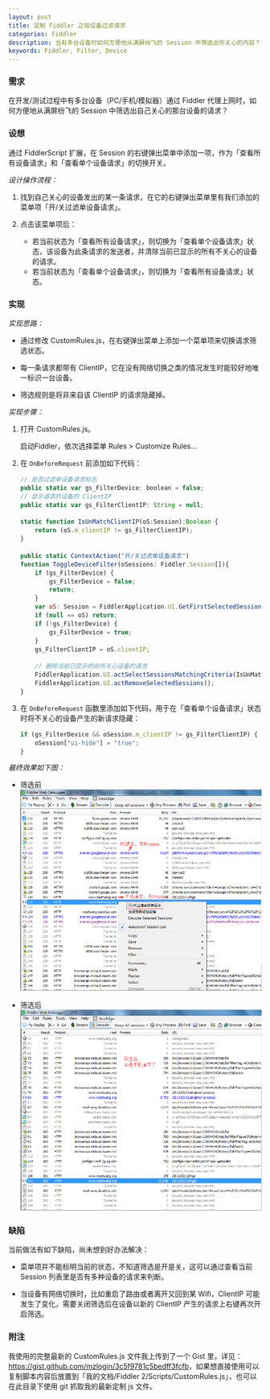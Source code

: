```yaml
---
layout: post
title: 定制 Fiddler 之按设备过滤请求
categories: Fiddler
description: 当有多台设备时如何方便地从满屏纷飞的 Session 中筛选出你关心的内容？
keywords: Fiddler, Filter, Device
---
```


### 需求

在开发/测试过程中有多台设备（PC/手机/模拟器）通过 Fiddler 代理上网时，如何方便地从满屏纷飞的 Session 中筛选出自己关心的那台设备的请求？

### 设想

通过 FiddlerScript 扩展，在 Session 的右键弹出菜单中添加一项，作为「查看所有设备请求」和「查看单个设备请求」的切换开关。

*设计操作流程：*

1. 找到自己关心的设备发出的某一条请求，在它的右键弹出菜单里有我们添加的菜单项「开/关过滤单设备请求」。

2. 点击该菜单项后：
    * 若当前状态为「查看所有设备请求」，则切换为「查看单个设备请求」状态，该设备为此条请求的发送者，并清除当前已显示的所有不关心的设备的请求。
    * 若当前状态为「查看单个设备请求」，则切换为「查看所有设备请求」状态。

### 实现

*实现思路：*

* 通过修改 CustomRules.js，在右键弹出菜单上添加一个菜单项来切换请求筛选状态。

* 每一条请求都带有 ClientIP，它在没有网络切换之类的情况发生时能较好地唯一标识一台设备。

* 筛选规则是将非来自该 ClientIP 的请求隐藏掉。

*实现步骤：*

1. 打开 CustomRules.js。

    启动Fiddler，依次选择菜单 Rules > Customize Rules...

2. 在 `OnBeforeRequest` 前添加如下代码：

    ```js
    // 是否过滤单设备请求标志
    public static var gs_FilterDevice: boolean = false;
    // 显示请求的设备的 ClientIP
    public static var gs_FilterClientIP: String = null;

    static function IsUnMatchClientIP(oS:Session):Boolean {
        return (oS.m_clientIP != gs_FilterClientIP);
    }

    public static ContextAction("开/关过滤单设备请求")
    function ToggleDeviceFilter(oSessions: Fiddler.Session[]){
        if (gs_FilterDevice) {
            gs_FilterDevice = false;
            return;
        }
        var oS: Session = FiddlerApplication.UI.GetFirstSelectedSession();
        if (null == oS) return;
        if (!gs_FilterDevice) {
            gs_FilterDevice = true;
        }
        gs_FilterClientIP = oS.clientIP;

        // 删除当前已显示的非所关心设备的请求
        FiddlerApplication.UI.actSelectSessionsMatchingCriteria(IsUnMatchClientIP);
        FiddlerApplication.UI.actRemoveSelectedSessions();
    }
    ```

3. 在 `OnBeforeRequest` 函数里添加如下代码，用于在「查看单个设备请求」状态时将不关心的设备产生的新请求隐藏：

    ```js
    if (gs_FilterDevice && oSession.m_clientIP != gs_FilterClientIP) {
        oSession["ui-hide"] = "true";
    }
    ```

*最终效果如下图：*

* 筛选前
    ![](/images/posts/fiddler/fiddler-filter-by-device-before.png)

* 筛选后
    ![](/images/posts/fiddler/fiddler-filter-by-device-after.png)

### 缺陷

当前做法有如下缺陷，尚未想到好办法解决：  

* 菜单项并不能标明当前的状态，不知道筛选是开是关，这可以通过查看当前 Session 列表里是否有多种设备的请求来判断。

* 当设备有网络切换时，比如重启了路由或者离开又回到某 Wifi，ClientIP 可能发生了变化，需要关闭筛选后在设备以新的 ClientIP 产生的请求上右键再次开启筛选。

### 附注

我使用的完整最新的 CustomRules.js 文件我上传到了一个 Gist 里，详见：<https://gist.github.com/mzlogin/3c5f9781c5bedff3fcfb>，如果想直接使用可以复制脚本内容后放置到「我的文档/Fiddler 2/Scripts/CustomRules.js」，也可以在此目录下使用 git 抓取我的最新定制 js 文件。
